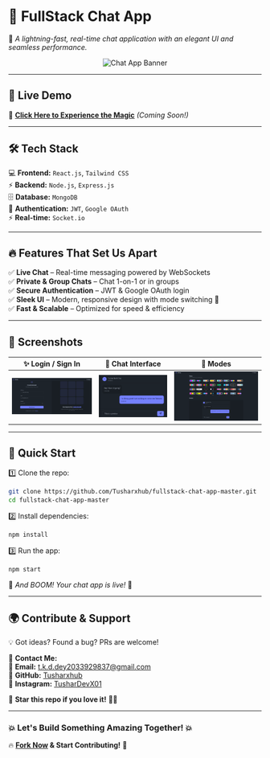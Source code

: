 # **💬 FullStack Chat App**  
🚀 *A lightning-fast, real-time chat application with an elegant UI and seamless performance.*  

<p align="center">
  <img src="https://source.unsplash.com/1200x400/?chat,technology" alt="Chat App Banner">
</p>

---

## **🚀 Live Demo**  
🔗 **[Click Here to Experience the Magic](#)** *(Coming Soon!)*  

---

## **🛠️ Tech Stack**  

💻 **Frontend:** `React.js`, `Tailwind CSS`  
⚡ **Backend:** `Node.js`, `Express.js`  
🗄️ **Database:** `MongoDB`  
🔐 **Authentication:** `JWT`, `Google OAuth`  
⚡ **Real-time:** `Socket.io`  

---

## **🔥 Features That Set Us Apart**  

✅ **Live Chat** – Real-time messaging powered by WebSockets  
✅ **Private & Group Chats** – Chat 1-on-1 or in groups  
✅ **Secure Authentication** – JWT & Google OAuth login  
✅ **Sleek UI** – Modern, responsive design with mode switching 🔄  
✅ **Fast & Scalable** – Optimized for speed & efficiency  

---

## **📸 Screenshots**  

| ✨ Login / Sign In | 💬 Chat Interface | 🔄 Modes |
|------|------|------|
| ![Login](https://github.com/Tusharxhub/fullstack-chat-app-master/blob/main/Log%20in.png?raw=true) | ![Chat](https://github.com/Tusharxhub/fullstack-chat-app-master/blob/main/Chat%20Interface.png?raw=true) | ![Modes](https://github.com/Tusharxhub/fullstack-chat-app-master/blob/main/Modes.png?raw=true) |

---

## **🚀 Quick Start**  

1️⃣ Clone the repo:  
```sh
git clone https://github.com/Tusharxhub/fullstack-chat-app-master.git
cd fullstack-chat-app-master
```
  
2️⃣ Install dependencies:  
```sh
npm install
```

3️⃣ Run the app:  
```sh
npm start
```

🚀 *And BOOM! Your chat app is live!* 🎉  

---

## **🌍 Contribute & Support**  

💡 Got ideas? Found a bug? PRs are welcome!  

📩 **Contact Me:**  
📧 **Email:** [t.k.d.dey2033929837@gmail.com](mailto:t.k.d.dey2033929837@gmail.com)  
🔗 **GitHub:** [Tusharxhub](https://github.com/Tusharxhub)  
📸 **Instagram:** [TusharDevX01](https://www.instagram.com/tushardevx01/)  

🌟 **Star this repo if you love it!** 🚀💖  

---

### **💥 Let's Build Something Amazing Together! 💥**  

🔥 **[Fork Now](https://github.com/Tusharxhub/fullstack-chat-app-master/fork) & Start Contributing!** 🚀  
